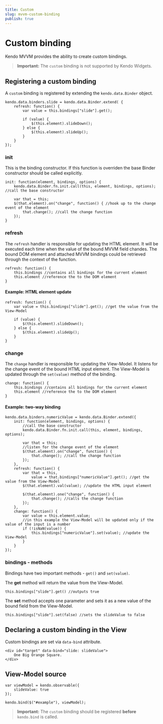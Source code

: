 ```yaml
---
title: Custom
slug: mvvm-custom-binding
publish: true
---
```


# Custom binding

Kendo MVVM provides the ability to create custom bindings.

> **Important:** The `custom` binding is not supported by Kendo Widgets.

## Registering a custom binding

A `custom` binding is registered by extending the `kendo.data.Binder` object.

    kendo.data.binders.slide = kendo.data.Binder.extend( {
        refresh: function() {
            var value = this.bindings["slide"].get();
        
            if (value) {
                $(this.element).slideDown();
            } else {
                $(this.element).slideUp();
            }
        }
    });

### init

This is the binding constructor. If this function is overriden the base Binder constructor should be called explicitly.

    init: function(element, bindings, options) {
        kendo.data.Binder.fn.init.call(this, element, bindings, options); //call the base constructor
        
        var that = this;
        $(that.element).on("change", function() { //hook up to the change event of the element
            that.change(); //call the change function
        });
    }

### refresh

The `refresh` handler is responsible for updating the HTML element. It will be executed each time when the value of the bound MVVM field chandes. The bound DOM element and attached MVVM bindings could be retrieved through the context of the function.

    refresh: function() {
        this.bindings //contains all bindings for the current element
        this.element //reference the to the DOM element
    }

#### Example: HTML element update
    refresh: function() {
        var value = this.bindings["slide"].get(); //get the value from the View-Model
    
        if (value) {
            $(this.element).slideDown();
        } else {
            $(this.element).slideUp();
        }
    }

### change

The `change` handler is responsible for updating the View-Model. It listens for the change event of the bound HTML input element. The View-Model is updated through the `set(value)` method of the binding.

    change: function() {
        this.bindings //contains all bindings for the current element
        this.element //reference the to the DOM element
    }

#### Example: two-way binding

    kendo.data.binders.numericValue = kendo.data.Binder.extend({
        init: function(element, bindings, options) {
            //call the base constructor
            kendo.data.Binder.fn.init.call(this, element, bindings, options);

            var that = this;
            //listen for the change event of the element
            $(that.element).on("change", function() {
                that.change(); //call the change function
            });
        },
        refresh: function() {
            var that = this,
                value = that.bindings["numericValue"].get(); //get the value from the View-Model
            $(that.element).val(value); //update the HTML input element
            
            $(that.element).one("change", function() {
                that.change(); //calls the change function
            });
        },
        change: function() {
            var value = this.element.value;
            //in this example the View-Model will be updated only if the value of the input is a number
            if (!isNaN(value)) {
                this.bindings["numericValue"].set(value); //update the View-Model
            }
        }
    });

### bindings - methods

Bindings have two important methods - `get()` and `set(value)`.

The **get** method will return the value from the View-Model.

    this.bindings["slide"].get() //outputs true

The **set** method accepts one parameter and sets it as a new value of the bound field from the View-Model.

    this.bindings["slide"].set(false) //sets the slideValue to false

## Declaring a custom binding in the View

Custom bindings are set via `data-bind` attribute.

    <div id="target" data-bind="slide: slideValue">
        One Big Orange Square.
    </div>

## View-Model source

    var viewModel = kendo.observable({
        slideValue: true
    });
    
    kendo.bind($("#example"), viewModel);

> **Important:** The `custom` binding should be registered **before** `kendo.bind` is called.

